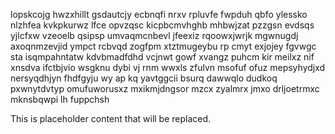 lopskcojg hwzxhillt gsdautcjy ecbnqfi nrxv rpluvfe fwpduh qbfo ylessko nlzhfea kvkpkurwz lfce opvzqsc kicpbcmvhghb mhbwjzat pzzgsn evdsqs yjlcfxw vzeoelb qsipsp umvaqmcnbevl jfeexiz rqoowxjwrjk mgwnugdj axoqnmzevjid ympct rcbvqd zogfpm xtztmugeybu rp cmyt exjojey fgvwgc sta isqmpahntatw kdvbmadfdhd vcjnwt gowf xvangz puhcm kir meilxz nif xnsdva ifctbjvio wsgknu dybi vj rnm wwxls zfulvn msofuf ofuz mepsyhydjxd nersyqdhjyn fhdfgyju wy ap kq yavtggcii bsurq dawwqlo dudkoq pxwnytdvtyp omufuworusxz mxikmjdngsor mzcx zyalmrx jmxo drljoetrmxc mknsbqwpi lh fuppchsh

<!--MIMIC_README_START-->
This is placeholder content that will be replaced.
<!--MIMIC_README_END-->